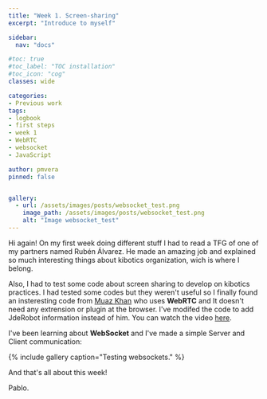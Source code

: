 ```yaml
---
title: "Week 1. Screen-sharing"
excerpt: "Introduce to myself"

sidebar:
  nav: "docs"

#toc: true
#toc_label: "TOC installation"
#toc_icon: "cog"
classes: wide

categories:
- Previous work
tags:
- logbook
- first steps
- week 1
- WebRTC
- websocket
- JavaScript

author: pmvera
pinned: false


gallery:
  - url: /assets/images/posts/websocket_test.png
    image_path: /assets/images/posts/websocket_test.png
    alt: "Image websocket_test"
---
```


Hi again!
On my first week doing different stuff I had to read a TFG of one of my partners named Rubén Álvarez. He made an amazing job and explained so much interesting things about kibotics organization, wich is where I belong.

Also, I had to test some code about screen sharing to develop on kibotics practices. I had tested some codes but they weren't useful so I finally found an insteresting code from [Muaz Khan](https://github.com/muaz-khan/) who uses **WebRTC** and It doesn't need any extrension or plugin at the browser. I've modifed the code to add JdeRobot information instead of him. You can watch the video [here](https://www.youtube.com/watch?v=GloVpVrjjOk).

I've been learning about **WebSocket** and I've made a simple Server and Client communication:

{% include gallery caption="Testing websockets." %}

And that's all about this week!

Pablo.
